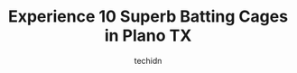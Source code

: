 ---
layout: ampstory
image: https://i0.wp.com/www.depkes.org/wp-content/uploads/2023/06/batting-cages-0-in-plano-tx-1685855945.jpeg?resize=640,853
author: techidn
featured: false
description: Discover the impressive array of Batting Cages options in Plano TX, where you can find 10 of the largest Batting Cages establishments in the area. From renowned classics to hidden gems, Plan
title: Experience 10 Superb Batting Cages in Plano TX
cover:
   title: Experience 10 Superb Batting Cages in Plano TX
   subtitle: Rickpate
   background: https://www.depkes.org/wp-content/uploads/2023/06/batting-cages-0-in-plano-tx-1685855945.jpeg

pages: 
 - layout: thirds
   top: <h1>#1 D-BAT Allen</h1>
   bottom: "<p>I like that there are more than 2 machine pitches here. The nice thing about this location is that there is a cage really for whatever purpose with ball. Theres a group </p>"
   background: https://www.depkes.org/wp-content/uploads/2023/06/batting-cages-1-in-plano-tx-1685855946.jpeg
   backgroundblur: true
 - layout: thirds
   top: <h1>#2 D-BAT Addison</h1>
   bottom: "<p>Fantastic experience at D-BAT Addison!  Coach Michael Vasquezs private lessons are above and beyond expectation!  They deliver results for my 9-year old son and are lase</p>"
   background: https://www.depkes.org/wp-content/uploads/2023/06/batting-cages-2-in-plano-tx-1685855946.jpeg
   cta:
      link: https://www.depkes.org/blog/experience-10-superb-batting-cages-in-plano-tx/
      text: Experience 10 Superb Batting Cages in Plano TX
 - layout: thirds
   top: <h1>#3 Southfork Sports Complex</h1>
   bottom: "<p>5955 Lindsey Ln, Parker, TX 75002, United States</p>"
   background: https://www.depkes.org/wp-content/uploads/2023/06/batting-cages-3-in-plano-tx-1685855947.jpeg
   cta:
      link: https://www.depkes.org/blog/experience-10-superb-batting-cages-in-plano-tx/
      text: Experience 10 Superb Batting Cages in Plano TX
 - layout: thirds
   top: <h1>#4 Centerfield Baseball & Softball Academy</h1>
   bottom: "<p>1805 E Spring Creek Pkwy, Plano, TX 75074, United States</p>"
   background: https://images.unsplash.com/photo-1489694553447-4c9339da310d?ixlib=rb-4.0.3&ixid=MnwxMjA3fDB8MHxwaG90by1wYWdlfHx8fGVufDB8fHx8&auto=format&fit=crop&w=640&h=853&q=80
   cta:
      link: https://www.depkes.org/blog/experience-10-superb-batting-cages-in-plano-tx/
      text: Experience 10 Superb Batting Cages in Plano TX
 - layout: thirds
   top: <h1>#5 Plano East Softball Field</h1>
   bottom: "<p>300 Los Rios Blvd, Plano, TX 75074, United States</p>"
   background: https://images.unsplash.com/photo-1518640467707-6811f4a6ab73?ixlib=rb-4.0.3&ixid=MnwxMjA3fDB8MHxwaG90by1wYWdlfHx8fGVufDB8fHx8&auto=format&fit=crop&w=640&h=853&q=80
   cta:
      link: https://www.depkes.org/blog/experience-10-superb-batting-cages-in-plano-tx/
      text: Experience 10 Superb Batting Cages in Plano TX
 - layout: thirds
   top: <h1>#6 Wildcat Baseball Field</h1>
   bottom: "<p>2284-2298 Independence Pkwy, Plano, TX 75075, United States</p>"
   background: https://images.unsplash.com/photo-1567095761054-7a02e69e5c43?ixlib=rb-4.0.3&ixid=MnwxMjA3fDB8MHxwaG90by1wYWdlfHx8fGVufDB8fHx8&auto=format&fit=crop&w=640&h=853&q=80
   cta:
      link: https://www.depkes.org/blog/experience-10-superb-batting-cages-in-plano-tx/
      text: Experience 10 Superb Batting Cages in Plano TX
 - layout: thirds
   top: <h1>#7 HomeRun Alley</h1>
   bottom: "<p>573 Angel Pkwy, Lucas, TX 75002, United States</p>"
   background: https://images.unsplash.com/photo-1533735380053-eb8d0759b24a?ixlib=rb-4.0.3&ixid=MnwxMjA3fDB8MHxwaG90by1wYWdlfHx8fGVufDB8fHx8&auto=format&fit=crop&w=640&h=853&q=80
   cta:
      link: https://www.depkes.org/blog/experience-10-superb-batting-cages-in-plano-tx/
      text: Experience 10 Superb Batting Cages in Plano TX
 - layout: thirds
   middle: Continue reading...
   background: https://plus.unsplash.com/premium_photo-1664640458616-3c74f8cb4589?ixlib=rb-4.0.3&ixid=MnwxMjA3fDB8MHxwaG90by1wYWdlfHx8fGVufDB8fHx8&auto=format&fit=crop&w=640&h=853&q=80
   cta:
      link: https://www.depkes.org/blog/experience-10-superb-batting-cages-in-plano-tx/
      text: Experience 10 Superb Batting Cages in Plano TX
      
---